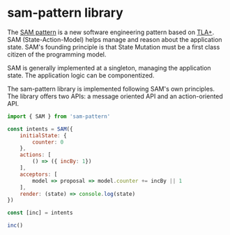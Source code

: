 # sam-pattern library

The [SAM pattern](http://sam.js.org) is a new software engineering pattern based on [TLA+](https://en.wikipedia.org/wiki/TLA%2B). SAM (State-Action-Model) helps manage and reason about the application state. SAM's founding principle is that State Mutation must be a first class citizen of the programming model.

SAM is generally implemented at a singleton, managing the application state. The application logic can be componentized.

The sam-pattern library is implemented following SAM's own principles. The library offers two APIs: a message oriented API and an action-oriented API.

```javascript
import { SAM } from 'sam-pattern'

const intents = SAM({
    initialState: {
        counter: 0
    }, 
    actions: [
        () => ({ incBy: 1})
    ],
    acceptors: [
        model => proposal => model.counter += incBy || 1
    ],
    render: (state) => console.log(state)
})

const [inc] = intents

inc()
